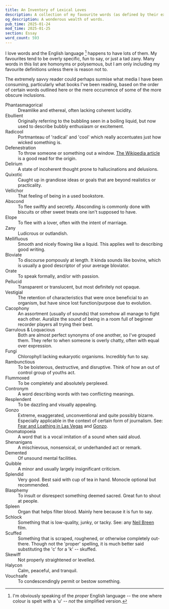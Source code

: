 ```yaml
---
title: An Inventory of Lexical Loves
description: A collection of my favourite words (as defined by their extreme specificity, enjoyment to say, and overall zaniness) presented with definitions and in some cases their etymologies and my justification for inclusion. Including quality terms including defenestration, vellichor, contronym, bloviate, and schlock.
og_description: A wonderous wealth of words.
pub_time: 2025-01-24
mod_time: 2025-01-25
section: Essay
word_count: 593
---
```


I love words and the English language [^1] happens to have lots of them. My favourites tend to be overly specific, fun to say, or just a tad zany. Many words in this list are homonyms or polysemous, but I am only including my favourite definitions unless there is reason not to.

The extremely savvy reader could perhaps surmise what media I have been consuming, particularly what books I've been reading, based on the order of certain words outlined here or the mere occurrence of some of the more obscure inclusions.

<dl>
<dt>Phantasmagorical</dt>
<dd>Dreamlike and ethereal, often lacking coherent lucidity.</dd>

<dt>Ebullient</dt>
<dd>Originally referring to the bubbling seen in a boiling liquid, but now used to describe bubbly enthusiasm or excitement.</dd>

<dt>Radicool</dt>
<dd>Portmanteau of 'radical' and 'cool' which really accentuates just how wicked something is.</dd>

<dt>Defenestration</dt>
<dd>To throw someone or something out a window. <a href="https://en.wikipedia.org/wiki/Defenestration">The Wikipedia article</a> is a good read for the origin.</dd>

<dt>Delirium</dt>
<dd>A state of incoherent thought prone to hallucinations and delusions.</dd>

<dt>Quixotic</dt>
<dd>Caught up in grandiose ideas or goals that are beyond realistics or practicality.</dd>

<dt>Vellichor</dt>
<dd>That feeling of being in a used bookstore.</dd>

<dt>Abscond</dt>
<dd>To flee swiftly and secretly. Absconding is commonly done with biscuits or other sweet treats one isn't supposed to have.</dd>

<dt>Elope</dt>
<dd>To flee with a lover, often with the intent of marriage.</dd>

<dt>Zany</dt>
<dd>Ludicrous or outlandish.</dd>

<dt>Mellifluous</dt>
<dd>Smooth and nicely flowing like a liquid. This applies well to describing good writing.</dd>

<dt>Bloviate</dt>
<dd>To discourse pompously at length. It kinda sounds like bovine, which is usually a good descriptor of your average bloviator.</dd>

<dt>Orate</dt>
<dd>To speak formally, and/or with passion.</dd>

<dt>Pellucid</dt>
<dd>Transparent or translucent, but most definitely not opaque.</dd>

<dt>Vestigial</dt>
<dd>The retention of characteristics that were once beneficial to an organism, but have since lost function/purpose due to evolution.</dd>

<dt>Cacophony</dt>
<dd>An assortment (usually of sounds) that somehow all manage to fight each other. Auralize the sound of being in a room full of beginner recorder players all trying their best.</dd>

<dt>Garrulous & Loquacious</dt>
<dd>Both are almost perfect synonyms of one another, so I've grouped them. They refer to when someone is overly chatty, often with equal over expression.</dd>

<dt>Fungi</dt>
<dd>Chlorophyll lacking eukaryotic organisms. Incredibly fun to say.</dd>

<dt>Rambunctious</dt>
<dd>To be boisterous, destructive, and disruptive. Think of how an out of control group of youths act.</dd>

<dt>Flummoxed</dt>
<dd>To be completely and absolutely perplexed.</dd>

<dt>Contronym</dt>
<dd>A word describing words with two conflicting meanings.</dd>

<dt>Resplendent</dt>
<dd>To be dazzling and visually appealing.</dd>

<dt>Gonzo</dt>
<dd>Extreme, exaggerated, unconventional and quite possibly bizarre. Especially applicable in the context of certain form of journalism. See: <a href="https://en.wikipedia.org/wiki/Fear_and_loathing_in_las_vegas">Fear and Loathing in Las Vegas</a> and <a href="https://en.wikipedia.org/wiki/Gonzo_(Muppet)">Gonzo</a>.</dd>

<dt>Onomatopoeia</dt>
<dd>A word that is a vocal imitation of a sound when said aloud.</dd>

<dt>Shenanigans</dt>
<dd>A mischievous, nonsensical, or underhanded act or remark.</dd>

<dt>Demented</dt>
<dd>Of unsound mental facilities.</dd>

<dt>Quibble</dt>
<dd>A minor and usually largely insignificant criticism.</dd>

<dt>Splendid</dt>
<dd>Very good. Best said with cup of tea in hand. Monocle optional but recommended.</dd>

<dt>Blasphemy</dt>
<dd>To insult or disrespect something deemed sacred. Great fun to shout at people.</dd>

<dt>Spleen</dt>
<dd>Organ that helps filter blood. Mainly here because it is fun to say.</dd>

<dt>Schlock</dt>
<dd>Something that is low-quality, junky, or tacky. See: any <a href="https://en.wikipedia.org/wiki/Neil_Breen">Neil Breen</a> film.</dd>

<dt>Scuffed</dt>
<dd>Something that is scraped, roughened, or otherwise completely out-there. Though not the 'proper' spelling, it is much better said substituting the 'c' for a 'k' -- skuffed.</dd>

<dt>Skewiff</dt>
<dd>Not properly straightened or levelled.</dd>

<dt>Halycon</dt>
<dd>Calm, peaceful, and tranquil.</dd>

<dt>Vouchsafe</dt>
<dd>To condescendingly permit or bestow something.</dd>
</dl>

[^1]: I'm obviously speaking of the _proper_ English language -- the one where colour is spelt with a 'u' -- _not_ the simplified version.
